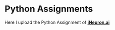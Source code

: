 # Python Assignments
Here I upload the Python Assignment of [**iNeuron.ai**](https://account.ineuron.ai/)

